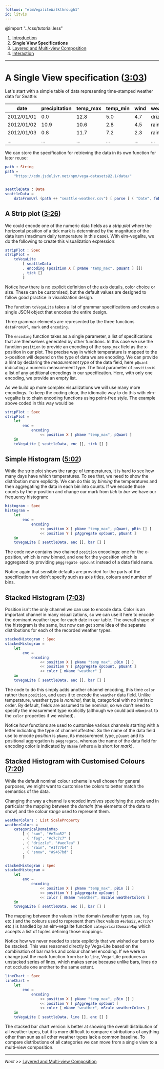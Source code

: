 ```yaml
---
follows: "elmVegaliteWalkthrough1"
id: litvis
---
```


@import "../css/tutorial.less"

1.  [Introduction](elmVegaliteWalkthrough1.md)
2.  **Single View Specifications**
3.  [Layered and Multi-view Composition](elmVegaliteWalkthrough3.md)
4.  [Interaction](elmVegaliteWalkthrough4.md)

---

# A Single View specification ([3:03](https://youtu.be/9uaHRWj04D4?t=3m03s))

Let's start with a simple table of data representing time-stamped weather data for Seattle:

| date       | precipitation | temp_max | temp_min | wind | weather |
| ---------- | ------------- | -------- | -------- | ---- | ------- |
| 2012/01/01 | 0.0           | 12.8     | 5.0      | 4.7  | drizzle |
| 2012/01/02 | 10.9          | 10.6     | 2.8      | 4.5  | rain    |
| 2012/01/03 | 0.8           | 11.7     | 7.2      | 2.3  | rain    |
| ...        | ...           | ...      | ...      | ...  | ...     |

We can store the specification for retrieving the data in its own function for later reuse:

```elm {l}
path : String
path =
    "https://cdn.jsdelivr.net/npm/vega-datasets@2.1/data/"


seattleData : Data
seattleData =
    dataFromUrl (path ++ "seattle-weather.csv") [ parse [ ( "Date", foDate "%Y/%m/%d" ) ] ]
```

## A Strip plot ([3:26](https://youtu.be/9uaHRWj04D4?t=3m26s))

We could encode one of the numeric data fields as a _strip plot_ where the horizontal position of a tick mark is determined by the magnitude of the data item (maximum daily temperature in this case). With elm-vegalite, we do the following to create this visualization expression:

```elm {v l s}
stripPlot : Spec
stripPlot =
    toVegaLite
        [ seattleData
        , encoding (position X [ pName "temp_max", pQuant ] [])
        , tick []
        ]
```

Notice how there is no explicit definition of the axis details, color choice or size. These can be customised, but the default values are designed to follow good practice in visualization design.

The function `toVegaLite` takes a list of grammar specifications and creates a single JSON object that encodes the entire design.

Three grammar elements are represented by the three functions `dataFromUrl`, `mark` and `encoding`.

The `encoding` function takes as a single parameter, a list of specifications that are themselves generated by other functions. In this case we use the function `position` to provide an encoding of the `temp_max` field as the x-position in our plot. The precise way in which temperature is mapped to the x-position will depend on the type of data we are encoding. We can provide a hint by declaring the _measurement type_ of the data field, here `pQuant` indicating a numeric measurement type. The final parameter of `position` is a list of any additional encodings in our specification. Here, with only one encoding, we provide an empty list.

As we build up more complex visualizations we will use many more encodings. To keep the coding clear, the idiomatic way to do this with elm-vegalite is to chain encoding functions using point-free style. The example above coded in this way would be

```elm {l s}
stripPlot : Spec
stripPlot =
    let
        enc =
            encoding
                << position X [ pName "temp_max", pQuant ]
    in
    toVegaLite [ seattleData, enc [], tick [] ]
```

## Simple Histogram ([5:02](https://youtu.be/9uaHRWj04D4?t=5m02s))

While the strip plot shows the range of temperatures, it is hard to see how many days have which temperatures. To see that, we need to show the distribution more explicitly. We can do this by _binning_ the temperatures and then aggregating the data in each bin into counts. If we encode those counts by the y-position and change our mark from _tick_ to _bar_ we have our frequency histogram:

```elm {v l s}
histogram : Spec
histogram =
    let
        enc =
            encoding
                << position X [ pName "temp_max", pQuant, pBin [] ]
                << position Y [ pAggregate opCount, pQuant ]
    in
    toVegaLite [ seattleData, enc [], bar [] ]
```

The code now contains two chained `position` encodings: one for the x-position, which is now binned, and one for the y-position which is aggregated by providing `pAggregate opCount` instead of a data field name.

Notice again that sensible defaults are provided for the parts of the specification we didn't specify such as axis titles, colours and number of bins.

## Stacked Histogram ([7:03](https://youtu.be/9uaHRWj04D4?t=7m03s))

Position isn't the only channel we can use to encode data. Color is an important channel in many visualizations, so we can use it here to encode the dominant weather type for each date in our table. The overall shape of the histogram is the same, but now can get some idea of the separate distributions for each of the recorded weather types.

```elm {v l s}
stackedHistogram : Spec
stackedHistogram =
    let
        enc =
            encoding
                << position X [ pName "temp_max", pBin [] ]
                << position Y [ pAggregate opCount, pQuant ]
                << color [ mName "weather" ]
    in
    toVegaLite [ seattleData, enc [], bar [] ]
```

The code to do this simply adds another channel encoding, this time `color` rather than `position`, and uses it to encode the `weather` data field. Unlike temperature, weather type is _nominal_, that is, categorical with no intrinsic order. By default, fields are assumed to be nominal, so we don't need to specify the measurement type explicitly (although we could add `mNominal` to the `color` properties if we wished).

Notice how functions are used to customise various channels starting with a letter indicating the type of channel affected. So the name of the data field use to encode _position_ is `pName`, its measurement type, `pQuant` and its positional aggregation is `pAggregate`, whereas the name of the data field for encoding color is indicated by `mName` (where `m` is short for _mark_).

## Stacked Histogram with Customised Colours ([7:20](https://youtu.be/9uaHRWj04D4?t=7m20s))

While the default nominal colour scheme is well chosen for general purposes, we might want to customise the colors to better match the semantics of the data.

Changing the way a channel is encoded involves specifying the _scale_ and in particular the mapping between the _domain_ (the elements of the data to show) and the colour _range_ used to represent them.

```elm {l}
weatherColors : List ScaleProperty
weatherColors =
    categoricalDomainMap
        [ ( "sun", "#e7ba52" )
        , ( "fog", "#c7c7c7" )
        , ( "drizzle", "#aec7ea" )
        , ( "rain", "#1f77b4" )
        , ( "snow", "#9467bd" )
        ]
```

```elm {v l s}
stackedHistogram : Spec
stackedHistogram =
    let
        enc =
            encoding
                << position X [ pName "temp_max", pBin [] ]
                << position Y [ pAggregate opCount ]
                << color [ mName "weather", mScale weatherColors ]
    in
    toVegaLite [ seattleData, enc [], bar [] ]
```

The mapping between the values in the domain (weather types `sun`, `fog` etc.) and the colours used to represent them (hex values `#e7ba52`, `#c7c7c7` etc.) is handled by an elm-vegalite function `categoricalDomainMap` which accepts a list of tuples defining those mappings.

Notice how we never needed to state explicitly that we wished our bars to be stacked. This was reasoned directly by Vega-Lite based on the combination of bar marks and colour channel encoding. If we were to change just the mark function from `bar` to `line`, Vega-Lite produces an unstacked series of lines, which makes sense because unlike bars, lines do not occlude one another to the same extent.

```elm {v l s}
lineChart : Spec
lineChart =
    let
        enc =
            encoding
                << position X [ pName "temp_max", pBin [] ]
                << position Y [ pAggregate opCount ]
                << color [ mName "weather", mScale weatherColors ]
    in
    toVegaLite [ seattleData, line [], enc [] ]
```

The stacked bar chart version is better at showing the overall distribution of all weather types, but it is more difficult to compare distributions of anything other than sun as all other weather types lack a common baseline.
To compare distributions of all categories we can move from a single view to a multi-view composition.

---

_Next >>_ [Layered and Multi-view Composition](elmVegaliteWalkthrough3.md)
